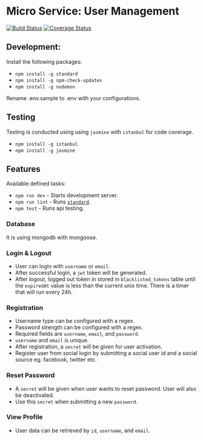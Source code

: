 # Micro Service: User Management
[![Build Status](https://travis-ci.org/farhan2106/microservice-user-management.svg?branch=master)](https://travis-ci.org/farhan2106/microservice-user-management)
[![Coverage Status](https://coveralls.io/repos/github/farhan2106/microservice-user-management/badge.svg?branch=master)](https://coveralls.io/github/farhan2106/microservice-user-management?branch=master)

## Development:
Install the following packages:
- `npm install -g standard`
- `npm install -g npm-check-updates`
- `npm install -g nodemon`

Rename .env.sample to .env with your configurations.

## Testing
Testing is conducted using using `jasmine` with `istanbul` for code coverage.
- `npm install -g istanbul`
- `npm install -g jasmine`

## Features
Available defined tasks:
- `npm run dev` - Starts development server.
- `npm run lint` - Runs [`standard`](https://github.com/feross/standard).
- `npm test` - Runs api testing.

### Database
It is using mongodb with mongoose.

### Login & Logout
- User can login with `username` or `email`.
- After successful login, a `jwt` token will be generated.
- After logout, logged out token in stored in `blacklisted_tokens` table until the `expiredAt` value is less than the current unix time. There is a timer that will run every 24h.

### Registration
- Username type can be configured with a regex.
- Password strength can be configured with a regex.
- Required fields are `username`, `email`, and `password`.
- `username` and `email` is unique.
- After registration, a `secret` will be given for user activation.
- Register user from social login by submitting a social user id and a social source eg. facebook, twitter etc.

### Reset Password
- A `secret` will be given when user wants to reset password. User will also be deactivated.
- Use this `secret` when submitting a new `password`.

### View Profile
- User data can be retrieved by `id`, `username`, and `email`.
